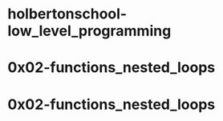 # holbertonschool-low_level_programming
# 0x02-functions_nested_loops
# 0x02-functions_nested_loops

